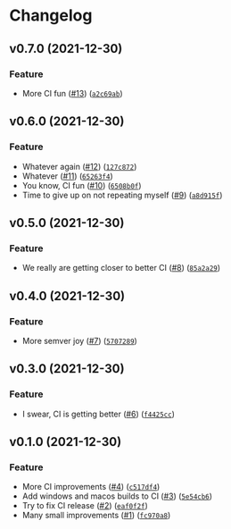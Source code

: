 # Changelog

<!--next-version-placeholder-->

## v0.7.0 (2021-12-30)
### Feature
* More CI fun ([#13](https://github.com/msalib/py-geo-rasterize/issues/13)) ([`a2c69ab`](https://github.com/msalib/py-geo-rasterize/commit/a2c69abd218f2a7e8b395f1873d237185cd18355))

## v0.6.0 (2021-12-30)
### Feature
* Whatever again ([#12](https://github.com/msalib/py-geo-rasterize/issues/12)) ([`127c872`](https://github.com/msalib/py-geo-rasterize/commit/127c87266b21c2b5948d7b6f473f88c7828087b0))
* Whatever ([#11](https://github.com/msalib/py-geo-rasterize/issues/11)) ([`65263f4`](https://github.com/msalib/py-geo-rasterize/commit/65263f4ab35d6feeae35e90b8bd164c6d97ac560))
* You know, CI fun ([#10](https://github.com/msalib/py-geo-rasterize/issues/10)) ([`6508b0f`](https://github.com/msalib/py-geo-rasterize/commit/6508b0f0d381f0a7d2b982ebebe0739e39273c02))
* Time to give up on not repeating myself ([#9](https://github.com/msalib/py-geo-rasterize/issues/9)) ([`a8d915f`](https://github.com/msalib/py-geo-rasterize/commit/a8d915f2b4cba81b9a1027843311f3250b072523))

## v0.5.0 (2021-12-30)
### Feature
* We really are getting closer to better CI ([#8](https://github.com/msalib/py-geo-rasterize/issues/8)) ([`85a2a29`](https://github.com/msalib/py-geo-rasterize/commit/85a2a295091202e2049519f8931cc820b452f4b2))

## v0.4.0 (2021-12-30)
### Feature
* More semver joy ([#7](https://github.com/msalib/py-geo-rasterize/issues/7)) ([`5707289`](https://github.com/msalib/py-geo-rasterize/commit/57072894e4a74d91e9bb3e856bfafd42a17e3e29))

## v0.3.0 (2021-12-30)
### Feature
* I swear, CI is getting better ([#6](https://github.com/msalib/py-geo-rasterize/issues/6)) ([`f4425cc`](https://github.com/msalib/py-geo-rasterize/commit/f4425ccf7dc60e21a07051c6783358f3ab662dcf))

## v0.1.0 (2021-12-30)
### Feature
* More CI improvements ([#4](https://github.com/msalib/py-geo-rasterize/issues/4)) ([`c517df4`](https://github.com/msalib/py-geo-rasterize/commit/c517df4a454eaba847090ccdef6093c834e35a03))
* Add windows and macos builds to CI ([#3](https://github.com/msalib/py-geo-rasterize/issues/3)) ([`5e54cb6`](https://github.com/msalib/py-geo-rasterize/commit/5e54cb67e00484c89f674b208bde18242abe05a3))
* Try to fix CI release ([#2](https://github.com/msalib/py-geo-rasterize/issues/2)) ([`eaf0f2f`](https://github.com/msalib/py-geo-rasterize/commit/eaf0f2f3ff16ecb169b8614d8eff723dd03577d8))
* Many small improvements ([#1](https://github.com/msalib/py-geo-rasterize/issues/1)) ([`fc970a8`](https://github.com/msalib/py-geo-rasterize/commit/fc970a873174b6a34adfa910a41b624b444a2883))
